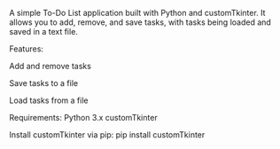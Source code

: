 A simple To-Do List application built with Python and customTkinter. It allows you to add, remove, and save tasks, with tasks being loaded and saved in a text file.

Features:

Add and remove tasks

Save tasks to a file

Load tasks from a file

Requirements:
Python 3.x
customTkinter

Install customTkinter via pip:
pip install customTkinter
